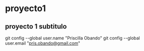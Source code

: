 # proyecto1

## proyecto 1 subtitulo
git config --global user.name "Priscilla Obando"
git config --global user.email "pris.obando@gmail.com"
